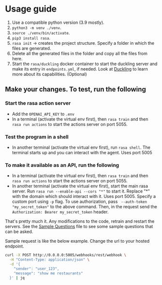 # Usage guide

1. Use a compatible python version (3.9 mostly).
2. `python3 -m venv ./venv`.
3. `source ./venv/bin/activate`.
4. `pip3 install rasa`.
5. `rasa init` -> creates the project structure. Specify a folder in which the files are generated.
6. Delete all the generated files in the folder and copy all the files from here.
7. Start the `rasa/duckling` docker container to start the duckling server and make its entry in `endpoints.yml`, if needed. Look at [Duckling](https://github.com/facebook/duckling "Ducling") to learn more about its capabilities. (Optional)

## Make your changes. To test, run the following

### Start the rasa action server

- Add the `OPENAI_API_KEY` to `.env`
- In a terminal (activate the virtual env first), then `rasa train` and then `rasa run actions` to start the actions server on port 5055.

### Test the program in a shell

- In another terminal (activate the virtual env first), run `rasa shell`. The terminal starts up and you can interact with the agent. Uses port 5005

### To make it available as an API, run the following

- In a terminal (activate the virtual env first), then `rasa train` and then `rasa run actions` to start the actions server on port 5055.
- In another terminal (activate the virtual env first), start the main rasa server. Run `rasa run --enable-api --cors "*"` to start it. Replace "*" with the domain which should interact with it. Uses port 5005. Specify a custom port using `-p` flag. To use authorization, pass ` --auth-token "my_secret_token"` to the above command. Then, in the request send the `Authorization: Bearer my_secret_token` header.

That's pretty much it. Any modifications to the code, retrain and restart the servers. See the [Sample Questions](Sample_Questions.txt) file to see some sample questions that can be asked.

Sample request is like the below example. Change the url to your hosted endpoint.

```bash
curl -X POST http://0.0.0.0:5005/webhooks/rest/webhook \
  -H "Content-Type: application/json" \
  -d '{
    "sender": "user_123",
    "message": "show me restaurants"               
  }' | jq
```
